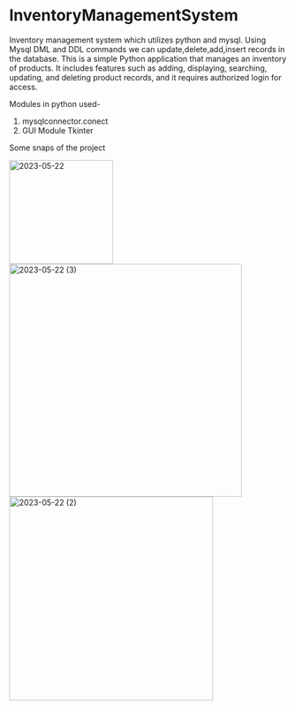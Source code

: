 # InventoryManagementSystem
Inventory management system which utilizes python and mysql. Using Mysql DML and DDL commands we can update,delete,add,insert records in the database. 
This is a simple Python application that manages an inventory of products. It includes features such as adding, displaying, searching, updating, and deleting product records, and it requires authorized login for access.

Modules in python used-
1. mysqlconnector.conect
2. GUI Module Tkinter

Some snaps of the project 


<img width="188" alt="2023-05-22" src="https://github.com/kanchanrai7/InventoryManagementSystem/assets/114416916/aa9c2e4d-a2d3-440e-86ef-7d0fd9b986a2">

<img width="421" alt="2023-05-22 (3)" src="https://github.com/kanchanrai7/InventoryManagementSystem/assets/114416916/2bbb7de1-45f6-4b4d-a539-ad66f38d55ad">

<img width="369" alt="2023-05-22 (2)" src="https://github.com/kanchanrai7/InventoryManagementSystem/assets/114416916/8d66ab24-ec4b-4f24-be62-048a5526f57a">

